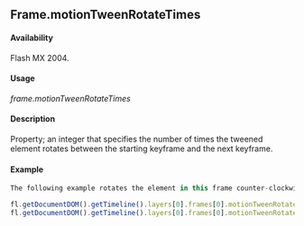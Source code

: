 ## Frame.motionTweenRotateTimes

#### Availability

Flash MX 2004.

#### Usage

*frame.motionTweenRotateTimes*

#### Description

Property; an integer that specifies the number of times the tweened element rotates between the starting keyframe and the next keyframe.

#### Example

```javascript
The following example rotates the element in this frame counter-clockwise three times by the time it reaches the next keyframe:

fl.getDocumentDOM().getTimeline().layers[0].frames[0].motionTweenRotate = "counter- clockwise"; 
fl.getDocumentDOM().getTimeline().layers[0].frames[0].motionTweenRotateTimes = 3;

```